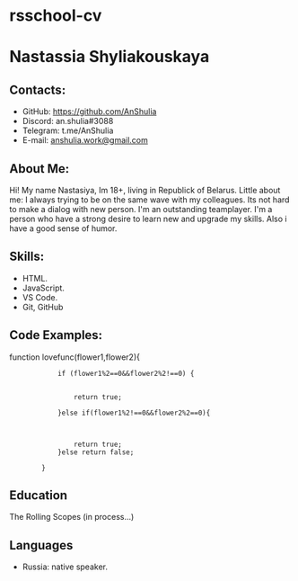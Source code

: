 # rsschool-cv
# Nastassia Shyliakouskaya
## Contacts:
- GitHub: https://github.com/AnShulia
- Discord: an.shulia#3088
- Telegram: t.me/AnShulia
- E-mail: anshulia.work@gmail.com
## About Me: 
Hi! My name Nastasiya, Im 18+, living in Republick of Belarus. Little about me:
I always trying to be on the same wave with my сolleagues.
Its not hard to make a dialog with new person. I'm an outstanding teamplayer.
I'm a person who have a strong desire to learn new and upgrade my skills. Also i have a good sense of humor.
## Skills:
- HTML.
- JavaScript.
- VS Code.
- Git, GitHub
## Code Examples:
function lovefunc(flower1,flower2){
  
				if (flower1%2==0&&flower2%2!==0) {


					return true;

				}else if(flower1%2!==0&&flower2%2==0){



					return true;
				}else return false;

			}
## Education
The Rolling Scopes (in process…) 
## Languages
- Russia: native speaker.

